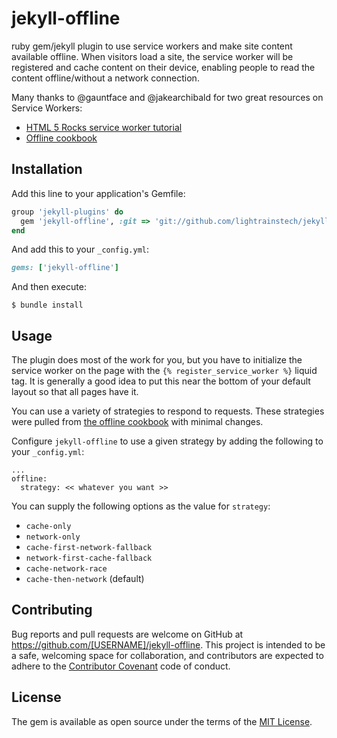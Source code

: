 # jekyll-offline

ruby gem/jekyll plugin to use service workers and make site content available offline. When visitors load a site, the service worker will be registered and cache content on their device, enabling people to read the content offline/without a network connection.

Many thanks to @gauntface and @jakearchibald for two great resources on Service Workers:

-   [HTML 5 Rocks service worker tutorial](http://www.html5rocks.com/en/tutorials/service-worker/introduction/)
-   [Offline cookbook](https://jakearchibald.com/2014/offline-cookbook)

## Installation

Add this line to your application's Gemfile:

```ruby
group 'jekyll-plugins' do
  gem 'jekyll-offline', :git => 'git://github.com/lightrainstech/jekyll-offline.git'
end
```

And add this to your `_config.yml`:

```ruby
gems: ['jekyll-offline']
```

And then execute:

    $ bundle install

## Usage

The plugin does most of the work for you, but you have to initialize the service worker on the page with the `{% register_service_worker %}` liquid tag. It is generally a good idea to put this near the bottom of your default layout so that all pages have it.

You can use a variety of strategies to respond to requests. These strategies were pulled from [the offline cookbook](https://jakearchibald.com/2014/offline-cookbook/#serving-suggestions-responding-to-requests) with minimal changes.

Configure `jekyll-offline` to use a given strategy by adding the following to your `_config.yml`:

```
...
offline:
  strategy: << whatever you want >>
```

You can supply the following options as the value for `strategy`:

-   `cache-only`
-   `network-only`
-   `cache-first-network-fallback`
-   `network-first-cache-fallback`
-   `cache-network-race`
-   `cache-then-network` (default)

## Contributing

Bug reports and pull requests are welcome on GitHub at https://github.com/[USERNAME]/jekyll-offline. This project is intended to be a safe, welcoming space for collaboration, and contributors are expected to adhere to the [Contributor Covenant](contributor-covenant.org) code of conduct.

## License

The gem is available as open source under the terms of the [MIT License](http://opensource.org/licenses/MIT).
